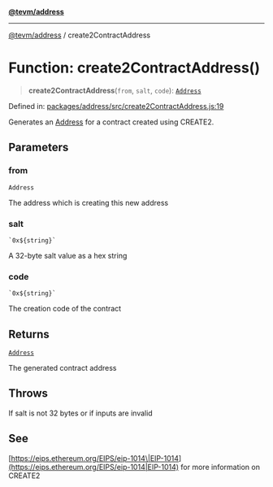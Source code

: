 [**@tevm/address**](../README.md)

***

[@tevm/address](../globals.md) / create2ContractAddress

# Function: create2ContractAddress()

> **create2ContractAddress**(`from`, `salt`, `code`): [`Address`](../classes/Address.md)

Defined in: [packages/address/src/create2ContractAddress.js:19](https://github.com/evmts/tevm-monorepo/blob/main/packages/address/src/create2ContractAddress.js#L19)

Generates an [Address](../classes/Address.md) for a contract created using CREATE2.

## Parameters

### from

`Address`

The address which is creating this new address

### salt

`` `0x${string}` ``

A 32-byte salt value as a hex string

### code

`` `0x${string}` ``

The creation code of the contract

## Returns

[`Address`](../classes/Address.md)

The generated contract address

## Throws

If salt is not 32 bytes or if inputs are invalid

## See

[https://eips.ethereum.org/EIPS/eip-1014\|EIP-1014](https://eips.ethereum.org/EIPS/eip-1014|EIP-1014) for more information on CREATE2
